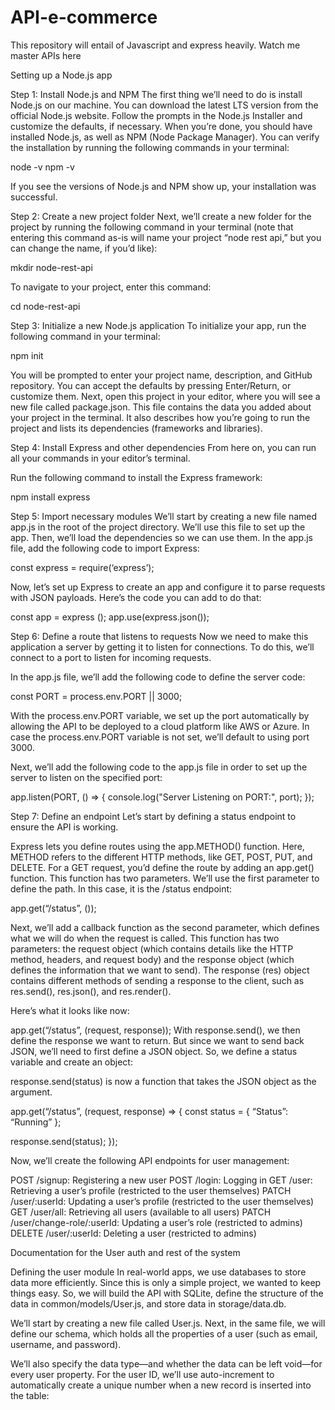 # API-e-commerce
This repository will entail of Javascript and express heavily. Watch me master APIs here

Setting up a Node.js app

Step 1: Install Node.js and NPM
The first thing we’ll need to do is install Node.js on our machine. You can download the latest LTS version from the official Node.js website. Follow the prompts in the Node.js Installer and customize the defaults, if necessary. When you’re done, you should have installed Node.js, as well as NPM (Node Package Manager). You can verify the installation by running the following commands in your terminal:

node -v
npm -v

If you see the versions of Node.js and NPM show up, your installation was successful.

Step 2: Create a new project folder
Next, we’ll create a new folder for the project by running the following command in your terminal (note that entering this command as-is will name your project “node rest api,” but you can change the name, if you’d like):

mkdir node-rest-api

To navigate to your project, enter this command:

cd node-rest-api

Step 3: Initialize a new Node.js application
To initialize your app, run the following command in your terminal:

npm init

You will be prompted to enter your project name, description, and GitHub repository. You can accept the defaults by pressing Enter/Return, or customize them.
Next, open this project in your editor, where you will see a new file called  package.json. This file contains the data you added about your project in the terminal. It also describes how you’re going to run the project and lists its dependencies (frameworks and libraries).

Step 4: Install Express and other dependencies
From here on, you can run all your commands in your editor’s terminal.

Run the following command to install the Express framework:

npm install express

Step 5: Import necessary modules
We’ll start by creating a new file named app.js in the root of the project directory. We’ll use this file to set up the app. Then, we’ll load the dependencies so we can use them. In the app.js file, add the following code to import Express:

const express = require(‘express’);

Now, let’s set up Express to create an app and configure it to parse requests with JSON payloads. Here’s the code you can add to do that:

const app = express ();
app.use(express.json());

Step 6: Define a route that listens to requests
Now we need to make this application a server by getting it to listen for connections. To do this, we’ll connect to a port to listen for incoming requests.

In the app.js file, we’ll add the following code to define the server code:

const PORT = process.env.PORT || 3000;

With the process.env.PORT variable, we set up the port automatically by allowing the API to be deployed to a cloud platform like AWS or Azure. In case the process.env.PORT variable is not set, we’ll default to using port 3000.

Next, we’ll add the following code to the app.js file in order to set up the server to listen on the specified port:

app.listen(PORT, () => {
  console.log("Server Listening on PORT:", port);
});

Step 7: Define an endpoint
Let’s start by defining a status endpoint to ensure the API is working.

Express lets you define routes using the app.METHOD() function. Here, METHOD refers to the different HTTP methods, like GET, POST, PUT, and DELETE. For a GET request, you’d define the route by adding an app.get() function. This function has two parameters. We’ll use the first parameter to define the path. In this case, it is the /status endpoint:

app.get(“/status”, ());

Next, we’ll add a callback function as the second parameter, which defines what we will do when the request is called. This function has two parameters: the request object (which contains details like the HTTP method, headers, and request body) and the response object (which defines the information that we want to send). The response (res) object contains different methods of sending a response to the client, such as res.send(), res.json(), and res.render().

Here’s what it looks like now:

app.get(“/status”, (request, response));
With response.send(), we then define the response we want to return. But since we want to send back JSON, we’ll need to first define a JSON object. So, we define a status variable and create an object:

response.send(status) is now a function that takes the JSON object as the argument.

app.get(“/status”, (request, response) => {
   const status = {
      “Status”: “Running”
   };
   
   response.send(status);
});

Now, we’ll create the following API endpoints for user management:

POST /signup: Registering a new user
POST /login: Logging in
GET /user: Retrieving a user’s profile (restricted to the user themselves)
PATCH /user/:userId: Updating a user’s profile (restricted to the user themselves)
GET /user/all: Retrieving all users (available to all users)
PATCH /user/change-role/:userId: Updating a user’s role (restricted to admins)
DELETE /user/:userId: Deleting a user (restricted to admins)

Documentation for the User auth and rest of the system

Defining the user module
In real-world apps, we use databases to store data more efficiently. Since this is only a simple project, we wanted to keep things easy. So, we will build the API with SQLite, define the structure of the data in common/models/User.js, and store data in storage/data.db.

We’ll start by creating a new file called User.js. Next, in the same file, we will define our schema, which holds all the properties of a user (such as email, username, and password).

We’ll also specify the data type—and whether the data can be left void—for every user property. For the user ID, we’ll use auto-increment to automatically create a unique number when a new record is inserted into the table:
